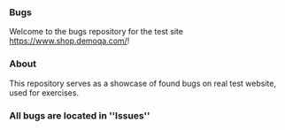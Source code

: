 ### Bugs 
Welcome to the bugs repository for the test site https://www.shop.demoqa.com/!

### About
This repository serves as a showcase of found bugs on real test website, used for exercises. 

### All bugs are located in ''Issues''
